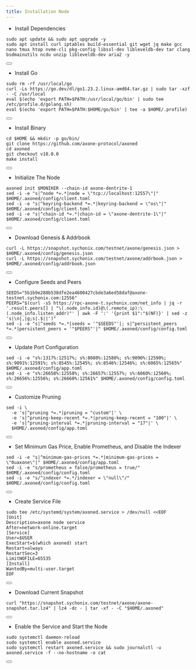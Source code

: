 ```yaml
---
title: Installation Node
---
```


- Install Dependencies 

<div class="code-block-wrapper">
  <pre><code>sudo apt update && sudo apt upgrade -y
sudo apt install curl iptables build-essential git wget jq make gcc nano tmux htop nvme-cli pkg-config libssl-dev libleveldb-dev tar clang bsdmainutils ncdu unzip libleveldb-dev aria2 -y</code></pre>
  <button class="copy-btn"><i class="fas fa-copy"></i></button>
</div>

- Install Go

<div class="code-block-wrapper">
  <pre><code>sudo rm -rf /usr/local/go
curl -Ls https://go.dev/dl/go1.23.2.linux-amd64.tar.gz | sudo tar -xzf - -C /usr/local
eval $(echo 'export PATH=$PATH:/usr/local/go/bin' | sudo tee /etc/profile.d/golang.sh)
eval $(echo 'export PATH=$PATH:$HOME/go/bin' | tee -a $HOME/.profile)</code></pre>
  <button class="copy-btn"><i class="fas fa-copy"></i></button>
</div>

- Install Binary

<div class="code-block-wrapper">
  <pre><code>cd $HOME && mkdir -p go/bin/
git clone https://github.com/axone-protocol/axoned
cd axoned
git checkout v10.0.0
make install</code></pre>
  <button class="copy-btn"><i class="fas fa-copy"></i></button>
</div>

- Initialize The Node

<div class="code-block-wrapper"><!-- Change chain id and port -->
  <pre><code>axoned init $MONIKER --chain-id axone-dentrite-1
sed -i -e "s|^node *=.*|node = \"tcp://localhost:12557\"|" $HOME/.axoned/config/client.toml
sed -i -e "s|^keyring-backend *=.*|keyring-backend = \"os\"|" $HOME/.axoned/config/client.toml
sed -i -e "s|^chain-id *=.*|chain-id = \"axone-dentrite-1\"|" $HOME/.axoned/config/client.toml</code></pre>
  <button class="copy-btn"><i class="fas fa-copy"></i></button>
</div><!-- Change chain id and port -->

- Download Genesis & Addrbook

<div class="code-block-wrapper">
  <pre><code>curl -L https://snapshot.sychonix.com/testnet/axone/genesis.json > $HOME/.axoned/config/genesis.json
curl -L https://snapshot.sychonix.com/testnet/axone/addrbook.json > $HOME/.axoned/config/addrbook.json</code></pre>
  <button class="copy-btn"><i class="fas fa-copy"></i></button>
</div>

- Configure Seeds and Peers

<div class="code-block-wrapper">
  <pre><code>SEEDS="5b1b9e288b538dfe2ea4600427cbde3a6ed58daf@axone-testnet.sychonix.com:12556"
PEERS="$(curl -sS https://rpc-axone-t.sychonix.com/net_info | jq -r '.result.peers[] | "\(.node_info.id)@\(.remote_ip):\(.node_info.listen_addr)"' | awk -F ':' '{print $1":"$(NF)}' | sed -z 's|\n|,|g;s|.$||')"
sed -i -e "s|^seeds *=.*|seeds = '"$SEEDS"'|; s|^persistent_peers *=.*|persistent_peers = '"$PEERS"'|" $HOME/.axoned/config/config.toml</code></pre>
  <button class="copy-btn"><i class="fas fa-copy"></i></button>
</div>

- Update Port Configuration

<div class="code-block-wrapper">
  <pre><code>sed -i -e "s%:1317%:12517%; s%:8080%:12580%; s%:9090%:12590%; s%:9091%:12591%; s%:8545%:12545%; s%:8546%:12546%; s%:6065%:12565%" $HOME/.axoned/config/app.toml
sed -i -e "s%:26658%:12558%; s%:26657%:12557%; s%:6060%:12560%; s%:26656%:12556%; s%:26660%:12561%" $HOME/.axoned/config/config.toml</code></pre>
  <button class="copy-btn"><i class="fas fa-copy"></i></button>
</div>

- Customize Pruning

<div class="code-block-wrapper">
  <pre><code>sed -i \
  -e 's|^pruning *=.*|pruning = "custom"|' \
  -e 's|^pruning-keep-recent *=.*|pruning-keep-recent = "100"|' \
  -e 's|^pruning-interval *=.*|pruning-interval = "17"|' \
  $HOME/.axoned/config/app.toml</code></pre>
  <button class="copy-btn"><i class="fas fa-copy"></i></button>
</div>

- Set Minimum Gas Price, Enable Prometheus, and Disable the Indexer

<div class="code-block-wrapper"><!-- Note: Change gas price and denom -->
  <pre><code>sed -i -e "s|^minimum-gas-prices *=.*|minimum-gas-prices = \"0uaxone\"|" $HOME/.axoned/config/app.toml
sed -i -e "s/prometheus = false/prometheus = true/" $HOME/.axoned/config/config.toml
sed -i -e "s/^indexer *=.*/indexer = \"null\"/" $HOME/.axoned/config/config.toml</code></pre>
  <button class="copy-btn"><i class="fas fa-copy"></i></button>
</div><!-- Note: Change gas price and denom -->

- Create Service File

<div class="code-block-wrapper">
  <pre><code>sudo tee /etc/systemd/system/axoned.service &gt; /dev/null &lt;&lt;EOF
[Unit]
Description=axone node service
After=network-online.target
[Service]
User=$USER
ExecStart=$(which axoned) start
Restart=always
RestartSec=3
LimitNOFILE=65535
[Install]
WantedBy=multi-user.target
EOF</code></pre>
  <button class="copy-btn"><i class="fas fa-copy"></i></button>
</div>

- Download Current Snapshot

<div class="code-block-wrapper">
  <pre><code>curl "https://snapshot.sychonix.com/testnet/axone/axone-snapshot.tar.lz4" | lz4 -dc - | tar -xf - -C "$HOME/.axoned"</code></pre>
  <button class="copy-btn"><i class="fas fa-copy"></i></button>
</div>

- Enable the Service and Start the Node

<div class="code-block-wrapper">
  <pre><code>sudo systemctl daemon-reload
sudo systemctl enable axoned.service
sudo systemctl restart axoned.service && sudo journalctl -u axoned.service -f --no-hostname -o cat</code></pre>
  <button class="copy-btn"><i class="fas fa-copy"></i></button>
</div>
